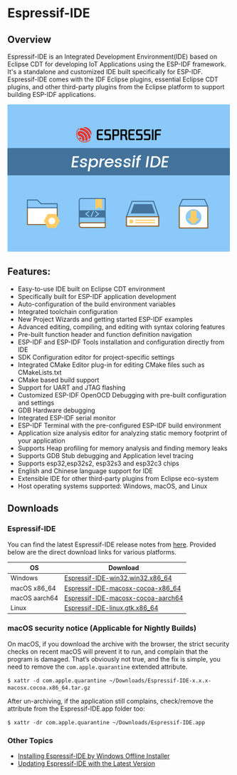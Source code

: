# Espressif-IDE

## Overview
Espressif-IDE is an Integrated Development Environment(IDE) based on Eclipse CDT for developing IoT Applications using the ESP-IDF framework. It's a standalone and customized IDE built specifically for ESP-IDF. Espressif-IDE comes with the IDF Eclipse plugins, essential Eclipse CDT plugins, and other third-party plugins from the Eclipse platform to support building ESP-IDF applications. 

![](images/espressifide_splash.bmp)

## Features:
- Easy-to-use IDE built on Eclipse CDT environment
- Specifically built for ESP-IDF application development
- Auto-configuration of the build environment variables
- Integrated toolchain configuration
- New Project Wizards and getting started ESP-IDF examples
- Advanced editing, compiling, and editing with syntax coloring features
- Pre-built function header and function definition navigation
- ESP-IDF and ESP-IDF Tools installation and configuration directly from IDE
- SDK Configuration editor for project-specific settings 
- Integrated CMake Editor plug-in for editing CMake files such as CMakeLists.txt
- CMake based build support
- Support for UART and JTAG flashing
- Customized ESP-IDF OpenOCD Debugging with pre-built configuration and settings
- GDB Hardware debugging
- Integrated ESP-IDF serial monitor
- ESP-IDF Terminal with the pre-configured ESP-IDF build environment
- Application size analysis editor for analyzing static memory footprint of your application
- Supports Heap profiling for memory analysis and finding memory leaks
- Supports GDB Stub debugging and Application level tracing
- Supports esp32,esp32s2, esp32s3 and esp32c3 chips
- English and Chinese language support for IDE
- Extensible IDE for other third-party plugins from Eclipse eco-system
- Host operating systems supported: Windows, macOS, and Linux 

## Downloads

### Espressif-IDE

You can find the latest Espressif-IDE release notes from [here](https://github.com/espressif/idf-eclipse-plugin/releases). Provided below are the direct download links for various platforms.

| OS  | Download |
| ------------- | ------------- |
| Windows  | <a href ="https://dl.espressif.com/dl/idf-eclipse-plugin/ide/Espressif-IDE-win32.win32.x86_64/latest">Espressif-IDE-win32.win32.x86_64</a>  |
| macOS x86_64 | <a href ="https://dl.espressif.com/dl/idf-eclipse-plugin/ide/Espressif-IDE-macosx-cocoa-x86_64/latest">Espressif-IDE-macosx-cocoa-x86_64</a>  |
| macOS aarch64| <a href ="https://dl.espressif.com/dl/idf-eclipse-plugin/ide/Espressif-IDE-macosx-cocoa-aarch64/latest">Espressif-IDE-macosx-cocoa-aarch64</a>  |
| Linux | <a href ="https://dl.espressif.com/dl/idf-eclipse-plugin/ide/Espressif-IDE-linux.gtk.x86_64/latest">Espressif-IDE-linux.gtk.x86_64</a>  |

### macOS security notice (Applicable for Nightly Builds)
On macOS, if you download the archive with the browser, the strict security checks on recent macOS will prevent it to run, and complain that the program is damaged. That’s obviously not true, and the fix is simple, you need to remove the `com.apple.quarantine` extended attribute.
```
$ xattr -d com.apple.quarantine ~/Downloads/Espressif-IDE-x.x.x-macosx.cocoa.x86_64.tar.gz
```
After un-archiving, if the application still complains, check/remove the attribute from the Espressif-IDE.app folder too:
```
$ xattr -dr com.apple.quarantine ~/Downloads/Espressif-IDE.app
```
### Other Topics
- [Installing Espressif-IDE by Windows Offline Installer](https://github.com/espressif/idf-eclipse-plugin/blob/master/docs/Espressif-IDE-Windows-Installer.md)
- [Updating Espressif-IDE with the Latest Version](https://github.com/espressif/idf-eclipse-plugin#installing-idf-plugin-using-update-site-url)

